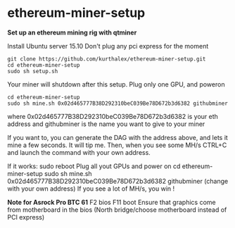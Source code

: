 # ethereum-miner-setup
**Set up an ethereum mining rig with qtminer**

Install Ubuntu server 15.10
Don't plug any pci express for the moment

    git clone https://github.com/kurthalex/ethereum-miner-setup.git
    cd ethereum-miner-setup
    sudo sh setup.sh 

Your miner will shutdown after this setup. Plug only one GPU, and poweron

    cd ethereum-miner-setup
    sudo sh mine.sh 0x02d465777B38D292310beC039Be78D672b3d6382 githubminer

where 0x02d465777B38D292310beC039Be78D672b3d6382 is your eth address and githubminer is the name you want to give to your miner

If you want to, you can generate the DAG with the address above, and lets it mine a few seconds. It will tip me.
Then, when you see some MH/s CTRL+C and launch the command with your own address.

If it works:
    sudo reboot
Plug all yout GPUs and power on
    cd ethereum-miner-setup
    sudo sh mine.sh 0x02d465777B38D292310beC039Be78D672b3d6382 githubminer
(change with your own address)
If you see a lot of MH/s, you win !

**Note for Asrock Pro BTC 61**
F2 bios
F11 boot
Ensure that graphics come from motherboard in the bios (North bridge/choose motherboard instead of PCI express)


